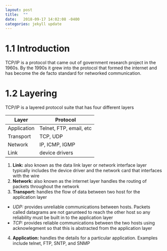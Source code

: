 ```yaml
---
layout: post
title:  ""
date:   2018-09-17 14:02:08 -0400
categories: jekyll update
---
```


# 1.1 Introduction
TCP/IP is a protocol that came out of government research project in the 1960s.  By the 1990s it grew into the protocol that formed the internet and has become the de facto standard for networked communication.

# 1.2 Layering
TCP/IP is a layered protocol suite that has four different layers

|      Layer    |  Protocol     |
|---------------|---------------|
| Application   | Telnet, FTP, email, etc |
| Transport     | TCP, UDP |
| Network       | IP, ICMP, IGMP |
| Link          | device drivers |


1. **Link:** also known as the data link layer or network interface layer typically includes the device driver and the network card that interfaces with the wire
2. **Network:** also known as the internet layer handles the routing of packets throughout the network
3. **Transport:** handles the flow of data between two host for the application layer
  * *UDP:* provides unreliable communications between hosts.  Packets called datagrams are not garunteed to reach the other host so any reliability must be built in to the application layer
  * *TCP:* provides reliable communications between the two hosts using acknowlegment so that this is abstracted from the application layer
4. **Application:** handles the details for a particular application.  Examples include telnet, FTP, SNTP, and SNMP

